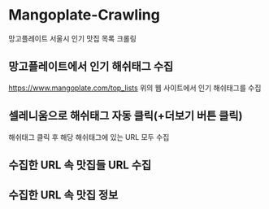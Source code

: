 # Mangoplate-Crawling
망고플레이트 서울시 인기 맛집 목록 크롤링

## 망고플레이트에서 인기 해쉬태그 수집

https://www.mangoplate.com/top_lists 
위의 웹 사이트에서 인기 해쉬태그를 수집

## 셀레니움으로 해쉬태그 자동 클릭(+더보기 버튼 클릭)

해쉬태그 클릭 후 해당 해쉬태그에 있는 URL 모두 수집

## 수집한 URL 속 맛집들 URL 수집

## 수집한 URL 속 맛집 정보 
